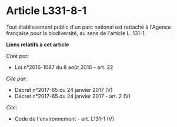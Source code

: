 # Article L331-8-1

Tout établissement public d'un parc national est rattaché à l'Agence française pour la biodiversité, au sens de l'article L.
131-1.

**Liens relatifs à cet article**

_Créé par_:

  - Loi n°2016-1087 du 8 août 2016 - art. 22

_Cité par_:

  - Décret n°2017-65 du 24 janvier 2017 (V)
  - Décret n°2017-65 du 24 janvier 2017 - art. 2 (V)

_Cite_:

  - Code de l'environnement - art. L131-1 (V)
